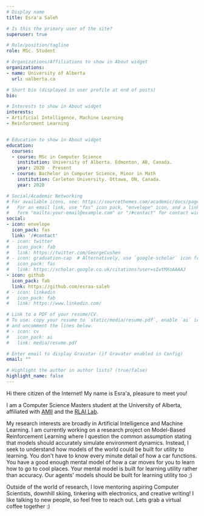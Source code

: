 ```yaml
---
# Display name
title: Esra'a Saleh

# Is this the primary user of the site?
superuser: true

# Role/position/tagline
role: MSc. Student

# Organizations/Affiliations to show in About widget
organizations:
- name: University of Alberta
  url: ualberta.ca

# Short bio (displayed in user profile at end of posts)
bio: 

# Interests to show in About widget
interests:
- Artificial Intelligence, Machine Learning
- Reinforcment Learning


# Education to show in About widget
education:
  courses:
  - course: MSc in Computer Science
    institution: University of Alberta. Edmonton, AB, Canada.
    year: 2020 - Present
  - course: Bachelor in Computer Science, Minor in Math
    institution: Carleton University. Ottawa, ON, Canada. 
    year: 2020

# Social/Academic Networking
# For available icons, see: https://sourcethemes.com/academic/docs/page-builder/#icons
#   For an email link, use "fas" icon pack, "envelope" icon, and a link in the
#   form "mailto:your-email@example.com" or "/#contact" for contact widget.
social:
- icon: envelope
  icon_pack: fas
  link: '/#contact'
# - icon: twitter
#   icon_pack: fab
#   link: https://twitter.com/GeorgeCushen
# - icon: graduation-cap  # Alternatively, use `google-scholar` icon from `ai` icon pack
#   icon_pack: fas
#   link: https://scholar.google.co.uk/citations?user=sIwtMXoAAAAJ
- icon: github
  icon_pack: fab
  link: https://github.com/esraa-saleh
# - icon: linkedin
#   icon_pack: fab
#   link: https://www.linkedin.com/

# Link to a PDF of your resume/CV.
# To use: copy your resume to `static/media/resume.pdf`, enable `ai` icons in `params.toml`, 
# and uncomment the lines below.
# - icon: cv
#   icon_pack: ai
#   link: media/resume.pdf

# Enter email to display Gravatar (if Gravatar enabled in Config)
email: ""

# Highlight the author in author lists? (true/false)
highlight_name: false
---
```


Hi there citizen of the Internet! My name is Esra'a, pleasure to meet you! 

I am a Computer Science Masters student at the University of Alberta, affiliated with [AMII](https://www.amii.ca/) and the [RLAI Lab](http://rlai.ualberta.ca/).

 My research interests are broadly in Artificial Intelligence and Machine Learning. I am currently working on a research project on Model-Based Reinforcement Learning where I question the common assumption stating that models should accurately simulate environment dynamics. Instead, I seek to understand how models of the world could be built for utility to learning. You don't have to know every minute detail of how a car functions. You have a good enough mental model of how a car moves for you to learn how to go to cool places. Your mental model is built for learning utility rather than accuracy. Our agents' models should be built for learning utility too ;)

Outside of the world of research, I love mentoring aspiring Computer Scientists, downhill skiing, tinkering with electronics, and creative writing! I like talking to new people, so feel free to reach out. Lets grab a virtual coffee together :)

<!-- {{< icon name="download" pack="fas" >}} Download my {{< staticref "media/demo_resume.pdf" "newtab" >}}resumé{{< /staticref >}}. -->
